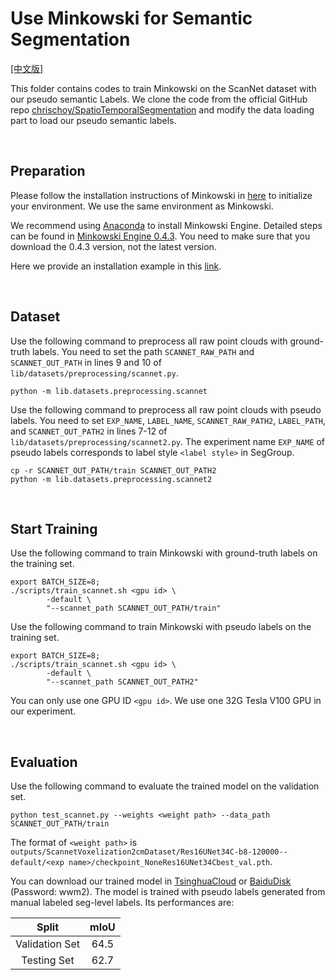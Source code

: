 # Use Minkowski for Semantic Segmentation

[[中文版]](README_zh.md)

This folder contains codes to train Minkowski on the ScanNet dataset with our pseudo semantic Labels. We clone the code from the official GitHub repo [chrischoy/SpatioTemporalSegmentation](https://github.com/chrischoy/SpatioTemporalSegmentation) and modify the data loading part to load our pseudo semantic labels. 

&nbsp;

## Preparation

Please follow the installation instructions of Minkowski in [here](https://github.com/chrischoy/SpatioTemporalSegmentation#installation) to initialize your environment. We use the same environment as Minkowski. 

We recommend using [Anaconda](https://www.anaconda.com/) to install Minkowski Engine. Detailed steps can be found in [Minkowski Engine 0.4.3](https://github.com/NVIDIA/MinkowskiEngine/tree/v0.4.3#anaconda). You need to make sure that you download the 0.4.3 version, not the latest version.

Here we provide an installation example in this [link](INSTALL.md).

&nbsp;

## Dataset

Use the following command to preprocess all raw point clouds with ground-truth labels. You need to set the path `SCANNET_RAW_PATH` and `SCANNET_OUT_PATH` in lines 9 and 10 of `lib/datasets/preprocessing/scannet.py`.

```
python -m lib.datasets.preprocessing.scannet
```

Use the following command to preprocess all raw point clouds with pseudo labels. You need to set `EXP_NAME`, `LABEL_NAME`, `SCANNET_RAW_PATH2`, `LABEL_PATH`, and `SCANNET_OUT_PATH2` in lines 7-12 of `lib/datasets/preprocessing/scannet2.py`. The experiment name `EXP_NAME` of pseudo labels corresponds to label style `<label style>` in SegGroup.

```
cp -r SCANNET_OUT_PATH/train SCANNET_OUT_PATH2
python -m lib.datasets.preprocessing.scannet2
```

&nbsp;

## Start Training

Use the following command to train Minkowski with ground-truth labels on the training set. 

```
export BATCH_SIZE=8;
./scripts/train_scannet.sh <gpu id> \
        -default \
        "--scannet_path SCANNET_OUT_PATH/train"
```

Use the following command to train Minkowski with pseudo labels on the training set. 

```
export BATCH_SIZE=8;
./scripts/train_scannet.sh <gpu id> \
        -default \
        "--scannet_path SCANNET_OUT_PATH2"
```

You can only use one GPU ID `<gpu id>`. We use one 32G Tesla V100 GPU in our experiment.

&nbsp;

## Evaluation

Use the following command to evaluate the trained model on the validation set. 

```
python test_scannet.py --weights <weight path> --data_path SCANNET_OUT_PATH/train
```

The format of `<weight path>` is `outputs/ScannetVoxelization2cmDataset/Res16UNet34C-b8-120000--default/<exp name>/checkpoint_NoneRes16UNet34Cbest_val.pth`.

You can download our trained model in [TsinghuaCloud](https://cloud.tsinghua.edu.cn/f/97b1f26fcc8140b3802a/) or [BaiduDisk](https://pan.baidu.com/s/18yCP5-hvheg0YfZBZ8lU_g) (Password: wwm2). The model is trained with pseudo labels generated from manual labeled seg-level labels. Its performances are:

| Split | mIoU |
| :---: | :---: | 
| Validation Set | 64.5 | 
| Testing Set | 62.7 | 
